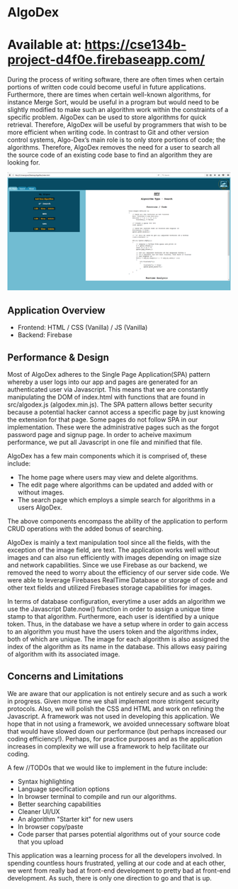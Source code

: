 # AlgoDex
# Available at: https://cse134b-project-d4f0e.firebaseapp.com/
During the process of writing software, there are often times when certain
portions of written code could become useful in future applications. Furthermore, there
are times when certain well-known algorithms, for instance Merge Sort, would be useful
in a program but would need to be slightly modified to make such an algorithm work
within the constraints of a specific problem. AlgoDex can be used to store
algorithms for quick retrieval. Therefore, AlgoDex will be useful by programmers
that wish to be more efficient when writing code. In contrast to Git and other version control systems,
Algo-Dex’s main role is to only store portions of code; the algorithms. Therefore,
AlgoDex removes the need for a user to search all the source code of an existing
code base to find an algorithm they are looking for.

![App Example](/readme_images/home_screenshot.png)

## Application Overview
* Frontend: HTML / CSS (Vanilla) / JS (Vanilla)
* Backend: Firebase

## Performance & Design
Most of AlgoDex adheres to the Single Page Application(SPA) pattern whereby a user logs into our app
and pages are generated for an authenticated user via Javascript. This means that we are constantly manipulating the DOM of
index.html with functions that are found in src/algodex.js (algodex.min.js). The SPA pattern allows better security because a 
potential hacker cannot access a specific page by just knowing the extension for that page. Some pages do not follow SPA in our
implementation. These were the administrative pages such as the forgot password page and signup page. In order to acheive maximum performance, we put all Javascript in one file and minified that file.

AlgoDex has a few main components which it is comprised of, these include:

* The home page where users may view and delete algorithms.
* The edit page where algorithms can be updated and added with or without images.
* The search page which employs a simple search for algorithms in a users AlgoDex.

The above components encompass the ability of the application to perform CRUD operations with the added bonus of searching.

AlgoDex is mainly a text manipulation tool since all the fields, with the exception of the image field, are text. The application works well without images and can also run efficiently with images depending on image size and network capabilities. Since we use Firebase as our backend, we removed the need to worry about the efficiency of our server side code. We were able to leverage Firebases RealTime Database or storage of code and other text fields and utilized Firebases storage capabilities for images.

In terms of database configuration, everytime a user adds an algorithm we use the Javascript Date.now() function in order to assign a unique time stamp to that algorithm. Furthermore, each user is identified by a unique token. Thus, in the database we have a setup where in order to gain access to an algorithm you must have the users token and the algorithms index, both of which are unique. The image for each algorithm is also assigned the index of the algorithm as its name in the database. This allows easy pairing of algorithm with its associated image.

## Concerns and Limitations
We are aware that our application is not entirely secure and as such a work in progress. Given more time we shall implement
more stringent security protocols. Also, we will polish the CSS and HTML and work on refining the Javascript. A framework was not 
used in developing this application. We hope that in not using a framework, we avoided unnecessary software bloat that would have slowed down our performance (but perhaps increased our coding efficiency!). Perhaps, for practice purposes and as the application increases in complexity we will use a framework to help facilitate our coding. 

A few //TODOs that we would like to implement in the future include:

* Syntax highlighting
* Language specification options
* In browser terminal to compile and run our algorithms.
* Better searching capabilities
* Cleaner UI/UX
* An algorithm "Starter kit" for new users
* In browser copy/paste
* Code parser that parses potential algorithms out of your source code that you upload

This application was a learning process for all the developers involved. In spending countless hours frustrated, yelling at our code and at each other, we went from really bad at front-end development to pretty bad at front-end development. As such, there is only one direction to go and that is up. 

